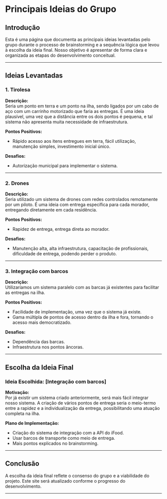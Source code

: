 # Principais Ideias do Grupo

## Introdução
Esta é uma página que documenta as principais ideias levantadas pelo grupo durante o processo de brainstorming e a sequência lógica que levou à escolha da ideia final. Nosso objetivo é apresentar de forma clara e organizada as etapas do desenvolvimento conceitual.

---

## Ideias Levantadas

### 1. Tirolesa
**Descrição:**  
Seria um ponto em terra e um ponto na ilha, sendo ligados por um cabo de aço com um carrinho motorizado que faria as entregas. É uma ideia plausível, uma vez que a distância entre os dois pontos é pequena, e tal sistema não apresenta muita necessidade de infraestrutura.

**Pontos Positivos:**  
- Rápido acesso aos itens entregues em terra, fácil utilização, manutenção simples, investimento inicial único.

**Desafios:**  
- Autorização municipal para implementar o sistema.

---

### 2. Drones
**Descrição:**  
Seria utilizado um sistema de drones com redes controlados remotamente por um piloto. É uma ideia com entrega específica para cada morador, entregando diretamente em cada residência.

**Pontos Positivos:**  
- Rapidez de entrega, entrega direta ao morador.

**Desafios:**  
- Manutenção alta, alta infraestrutura, capacitação de profissionais, dificuldade de entrega, podendo perder o produto.

---

### 3. Integração com barcos
**Descrição:**  
Utilizaríamos um sistema paralelo com as barcas já existentes para facilitar as entregas na ilha. 

**Pontos Positivos:**  
- Facilidade de implementação, uma vez que o sistema já existe.
- Gama múltipla de pontos de acesso dentro da ilha e fora, tornando o acesso mais democratizado. 

**Desafios:**  
- Dependência das barcas.
- Infraestrutura nos pontos âncoras.

---

## Escolha da Ideia Final

### Ideia Escolhida: [Integração com barcos]
**Motivação:**  
Por já existir um sistema criado anteriormente, será mais fácil integrar nosso sistema. A criação de vários pontos de entrega seria o meio-termo entre a rapidez e a individualização da entrega, possibilitando uma atuação completa na ilha.

**Plano de Implementação:**  
- Criação do sistema de integração com a API do iFood.
- Usar barcos de transporte como meio de entrega.
- Mais pontos explicados no brainstorming.

---

## Conclusão
A escolha da ideia final reflete o consenso do grupo e a viabilidade do projeto. Este site será atualizado conforme o progresso do desenvolvimento.

---

